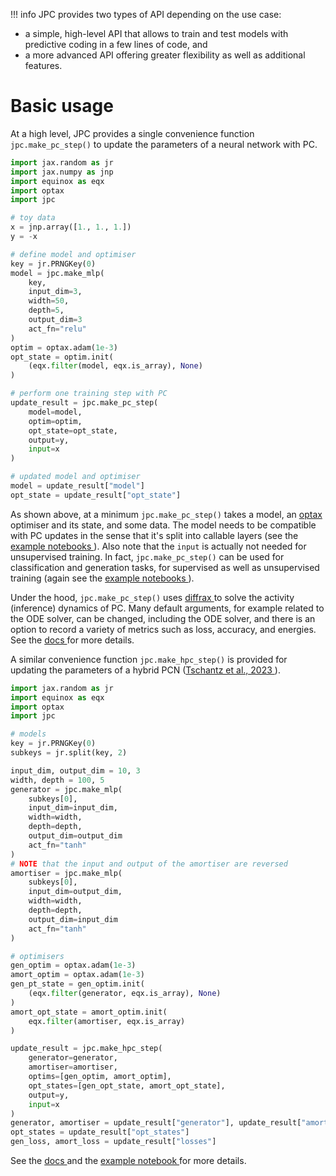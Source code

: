 !!! info
    JPC provides two types of API depending on the use case:
* a simple, high-level API that allows to train and test models with predictive 
coding in a few lines of code, and
* a more advanced API offering greater flexibility as well as additional features.

# Basic usage
At a high level, JPC provides a single convenience function `jpc.make_pc_step()` 
to update the parameters of a neural network with PC.
```py
import jax.random as jr
import jax.numpy as jnp
import equinox as eqx
import optax
import jpc

# toy data
x = jnp.array([1., 1., 1.])
y = -x

# define model and optimiser
key = jr.PRNGKey(0)
model = jpc.make_mlp(
    key, 
    input_dim=3,
    width=50,
    depth=5,
    output_dim=3
    act_fn="relu"
)
optim = optax.adam(1e-3)
opt_state = optim.init(
    (eqx.filter(model, eqx.is_array), None)
)

# perform one training step with PC
update_result = jpc.make_pc_step(
    model=model,
    optim=optim,
    opt_state=opt_state,
    output=y,
    input=x
)

# updated model and optimiser
model = update_result["model"]
opt_state = update_result["opt_state"]
```
As shown above, at a minimum `jpc.make_pc_step()` takes a model, an [optax
](https://github.com/google-deepmind/optax) optimiser and its 
state, and some data. The model needs to be compatible with PC updates in the 
sense that it's split into callable layers (see the 
[example notebooks
](https://thebuckleylab.github.io/jpc/examples/discriminative_pc/)). Also note 
that the `input` is actually not needed for unsupervised training. In fact, 
`jpc.make_pc_step()` can be used for classification and generation tasks, for 
supervised as well as unsupervised training (again see the [example notebooks
](https://thebuckleylab.github.io/jpc/examples/discriminative_pc/)). 

Under the hood, `jpc.make_pc_step()` uses [diffrax
](https://github.com/patrick-kidger/diffrax) to solve the activity (inference) 
dynamics of PC. Many default arguments, for example related to the ODE solver,
can be changed, including the ODE solver, and there is an option to record a 
variety of metrics such as loss, accuracy, and energies. See the [docs
](https://thebuckleylab.github.io/jpc/api/Training/#jpc.make_pc_step) for more 
details.

A similar convenience function `jpc.make_hpc_step()` is provided for updating the
parameters of a hybrid PCN ([Tschantz et al., 2023
](https://journals.plos.org/ploscompbiol/article?id=10.1371/journal.pcbi.1011280)).
```py
import jax.random as jr
import equinox as eqx
import optax
import jpc

# models
key = jr.PRNGKey(0)
subkeys = jr.split(key, 2)

input_dim, output_dim = 10, 3
width, depth = 100, 5
generator = jpc.make_mlp(
    subkeys[0], 
    input_dim=input_dim,
    width=width,
    depth=depth,
    output_dim=output_dim
    act_fn="tanh"
)
# NOTE that the input and output of the amortiser are reversed
amortiser = jpc.make_mlp(
    subkeys[0], 
    input_dim=output_dim,
    width=width,
    depth=depth,
    output_dim=input_dim
    act_fn="tanh"
)

# optimisers
gen_optim = optax.adam(1e-3)
amort_optim = optax.adam(1e-3)
gen_pt_state = gen_optim.init(
    (eqx.filter(generator, eqx.is_array), None)
)
amort_opt_state = amort_optim.init(
    eqx.filter(amortiser, eqx.is_array)
)

update_result = jpc.make_hpc_step(
    generator=generator,
    amortiser=amortiser,
    optims=[gen_optim, amort_optim],
    opt_states=[gen_opt_state, amort_opt_state],
    output=y,
    input=x
)
generator, amortiser = update_result["generator"], update_result["amortiser"]
opt_states = update_result["opt_states"]
gen_loss, amort_loss = update_result["losses"]
```
See the [docs
](https://thebuckleylab.github.io/jpc/api/Training/#jpc.make_hpc_step) and the
[example notebook
](https://thebuckleylab.github.io/jpc/examples/hybrid_pc/) for more details.
